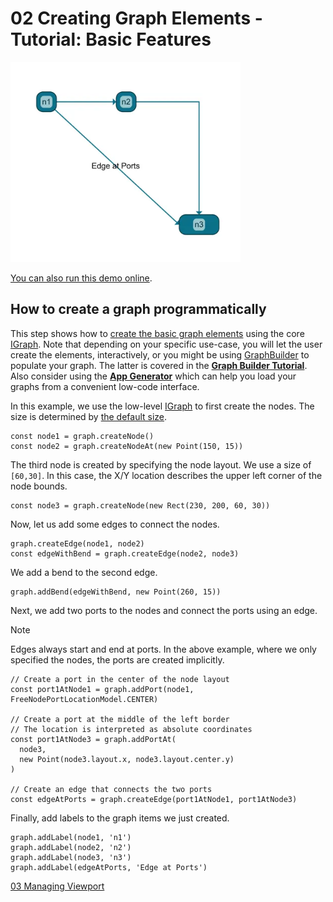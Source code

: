 <!--
 //////////////////////////////////////////////////////////////////////////////
 // @license
 // This file is part of yFiles for HTML.
 // Use is subject to license terms.
 //
 // Copyright (c) by yWorks GmbH, Vor dem Kreuzberg 28,
 // 72070 Tuebingen, Germany. All rights reserved.
 //
 //////////////////////////////////////////////////////////////////////////////
-->
# 02 Creating Graph Elements - Tutorial: Basic Features

<img src="../../../doc/demo-thumbnails/tutorial-basic-features-graph-element-creation.webp" alt="demo-thumbnail" height="320"/>

[You can also run this demo online](https://www.yfiles.com/demos/tutorial-yfiles-basic-features/02-graph-element-creation/).

## How to create a graph programmatically

This step shows how to [create the basic graph elements](https://docs.yworks.com/yfileshtml/#/dguide/getting_started-application#getting_started-creating_graph_elements) using the core [IGraph](https://docs.yworks.com/yfileshtml/#/api/IGraph). Note that depending on your specific use-case, you will let the user create the elements, interactively, or you might be using [GraphBuilder](https://docs.yworks.com/yfileshtml/#/api/GraphBuilder) to populate your graph. The latter is covered in the **[Graph Builder Tutorial](../../README.html#tutorial-graph-builder)**. Also consider using the **[App Generator](https://www.yworks.com/app-generator)** which can help you load your graphs from a convenient low-code interface.

In this example, we use the low-level [IGraph](https://docs.yworks.com/yfileshtml/#/api/IGraph) to first create the nodes. The size is determined by [the default size](https://docs.yworks.com/yfileshtml/#/api/INodeDefaults#INodeDefaults-property-size).

```
const node1 = graph.createNode()
const node2 = graph.createNodeAt(new Point(150, 15))
```

The third node is created by specifying the node layout. We use a size of `[60,30]`. In this case, the X/Y location describes the upper left corner of the node bounds.

```
const node3 = graph.createNode(new Rect(230, 200, 60, 30))
```

Now, let us add some edges to connect the nodes.

```
graph.createEdge(node1, node2)
const edgeWithBend = graph.createEdge(node2, node3)
```

We add a bend to the second edge.

```
graph.addBend(edgeWithBend, new Point(260, 15))
```

Next, we add two ports to the nodes and connect the ports using an edge.

Note

Edges always start and end at ports. In the above example, where we only specified the nodes, the ports are created implicitly.

```
// Create a port in the center of the node layout
const port1AtNode1 = graph.addPort(node1, FreeNodePortLocationModel.CENTER)

// Create a port at the middle of the left border
// The location is interpreted as absolute coordinates
const port1AtNode3 = graph.addPortAt(
  node3,
  new Point(node3.layout.x, node3.layout.center.y)
)

// Create an edge that connects the two ports
const edgeAtPorts = graph.createEdge(port1AtNode1, port1AtNode3)
```

Finally, add labels to the graph items we just created.

```
graph.addLabel(node1, 'n1')
graph.addLabel(node2, 'n2')
graph.addLabel(node3, 'n3')
graph.addLabel(edgeAtPorts, 'Edge at Ports')
```

[03 Managing Viewport](../../tutorial-yfiles-basic-features/03-managing-viewport/)
